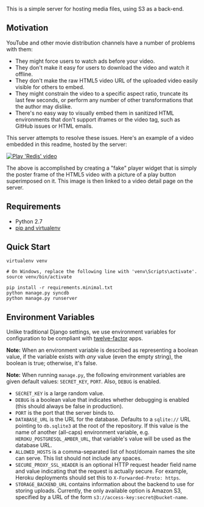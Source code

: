This is a simple server for hosting media files, using S3 as
a back-end.

## Motivation

YouTube and other movie distribution channels have a number
of problems with them:

* They might force users to watch ads before your video.
* They don't make it easy for users to download the video
  and watch it offline.
* They don't make the raw HTML5 video URL of the uploaded
  video easily visible for others to embed.
* They might constrain the video to a specific aspect
  ratio, truncate its last few seconds, or perform
  any number of other transformations that the author may
  dislike.
* There's no easy way to visually embed them in sanitized HTML
  environments that don't support iframes or the video
  tag, such as GitHub issues or HTML emails.

This server attempts to resolve these issues. Here's an example
of a video embedded in this readme, hosted by the server:

<a href="https://toolness-media.herokuapp.com/v/redis/play"><img src="https://toolness-media.herokuapp.com/v/redis.poster.play.jpg" alt="Play 'Redis' video"></a>

The above is accomplished by creating a "fake" player widget that is
simply the poster frame of the HTML5 video with a picture of a
play button superimposed on it. This image is then linked to
a video detail page on the server.

## Requirements

* Python 2.7
* [pip and virtualenv](http://stackoverflow.com/q/4324558)

## Quick Start

```
virtualenv venv

# On Windows, replace the following line with 'venv\Scripts\activate'.
source venv/bin/activate

pip install -r requirements.minimal.txt
python manage.py syncdb
python manage.py runserver
```

## Environment Variables

Unlike traditional Django settings, we use environment variables
for configuration to be compliant with [twelve-factor][] apps.

**Note:** When an environment variable is described as representing a
boolean value, if the variable exists with *any* value (even the empty
string), the boolean is true; otherwise, it's false.

**Note:** When running `manage.py`, the following environment
variables are given default values: `SECRET_KEY`, `PORT`.
Also, `DEBUG` is enabled.

* `SECRET_KEY` is a large random value.
* `DEBUG` is a boolean value that indicates whether debugging is enabled
  (this should always be false in production).
* `PORT` is the port that the server binds to.
* `DATABASE_URL` is the URL for the database. Defaults to a `sqlite://`
  URL pointing to `db.sqlite3` at the root of the repository. If this
  value is the name of another (all-caps) environment variable, e.g.
  `HEROKU_POSTGRESQL_AMBER_URL`, that variable's value will be used
  as the database URL.
* `ALLOWED_HOSTS` is a comma-separated list of host/domain names
  the site can serve. This list should not include any spaces.
* `SECURE_PROXY_SSL_HEADER` is an optional HTTP request header field name
  and value indicating that the request is actually secure. For example,
  Heroku deployments should set this to `X-Forwarded-Proto: https`.
* `STORAGE_BACKEND_URL` contains information about the backend
  to use for storing uploads. Currently, the only available option is
  Amazon S3, specified by a URL of the form
  `s3://access-key:secret@bucket-name`.

<!-- Links -->

  [twelve-factor]: http://12factor.net/
